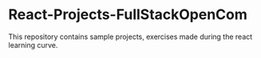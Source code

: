 # React-Projects-FullStackOpenCom
This repository contains sample projects, exercises made during the react learning curve. 
